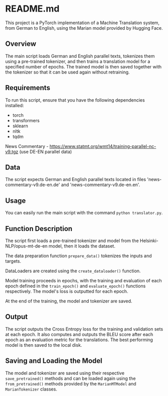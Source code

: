  # README.md

This project is a PyTorch implementation of a Machine Translation system, from German to English, using the Marian model provided by Hugging Face.

## Overview

The main script loads German and English parallel texts, tokenizes them using a pre-trained tokenizer, and then trains a translation model for a specified number of epochs. The trained model is then saved together with the tokenizer so that it can be used again without retraining.

## Requirements

To run this script, ensure that you have the following dependencies installed:

- torch
- transformers
- sklearn
- nltk
- tqdm

News Commentary - https://www.statmt.org/wmt14/training-parallel-nc-v9.tgz (use DE-EN parallel data)

## Data

The script expects German and English parallel texts located in files 'news-commentary-v9.de-en.de' and 'news-commentary-v9.de-en.en'.

## Usage

You can easily run the main script with the command `python translator.py`. 

## Function Description

The script first loads a pre-trained tokenizer and model from the Helsinki-NLP/opus-mt-de-en model, then it loads the dataset. 

The data preparation function `prepare_data()` tokenizes the inputs and targets. 

DataLoaders are created using the `create_dataloader()` function. 

Model training proceeds in epochs, with the training and evaluation of each epoch defined in the `train_epoch()` and `evaluate_epoch()` functions respectively. The model's loss is outputted for each epoch.

At the end of the training, the model and tokenizer are saved. 

## Output

The script outputs the Cross Entropy loss for the training and validation sets at each epoch. It also computes and outputs the BLEU score after each epoch as an evaluation metric for the translations. The best performing model is then saved to the local disk.

## Saving and Loading the Model

The model and tokenizer are saved using their respective `save_pretrained()` methods and can be loaded again using the `from_pretrained()` methods provided by the `MarianMTModel` and `MarianTokenizer` classes.
